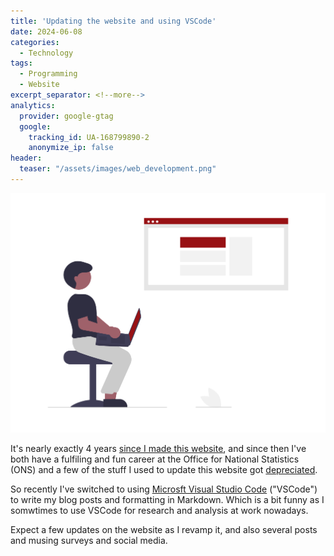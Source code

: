 ```yaml
---
title: 'Updating the website and using VSCode'
date: 2024-06-08
categories:
  - Technology
tags:
  - Programming
  - Website
excerpt_separator: <!--more-->
analytics:
  provider: google-gtag
  google:
    tracking_id: UA-168799890-2
    anonymize_ip: false
header:
  teaser: "/assets/images/web_development.png"
---
```

![](/assets/images/web_development.png)

 It's nearly exactly 4 years [since I made this website](https://naiyanjones.com/technology/how-i-built-this-website/), and since then I've both have a fulfiling and fun career at the Office for National Statistics (ONS) and a few of the stuff I used to update this website got [depreciated](https://github.blog/2022-06-08-sunsetting-atom/). 
  
 So recently I've switched to using [Microsft Visual Studio Code](https://code.visualstudio.com/) ("VSCode") to write my blog posts and formatting in Markdown. Which is a bit funny as I somwtimes to use VSCode for research and analysis at work nowadays.

 Expect a few updates on the website as I revamp it, and also several posts and musing surveys and social media.
 